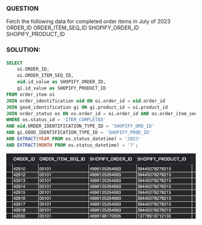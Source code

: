 ### QUESTION

Fetch the following data for completed order items in July of 2023
    ORDER_ID
    ORDER_ITEM_SEQ_ID
    SHOPIFY_ORDER_ID
    SHOPIFY_PRODUCT_ID


### SOLUTION:

```sql
SELECT
	oi.ORDER_ID,
	oi.ORDER_ITEM_SEQ_ID,
	oid.id_value as SHOPIFY_ORDER_ID,
	gi.id_value as SHOPIFY_PRODUCT_ID
FROM order_item oi 
JOIN order_identification oid ON oi.order_id = oid.order_id
JOIN good_identification gi ON gi.product_id = oi.product_id
JOIN order_status os ON os.order_id = oi.order_id AND os.order_item_seq_id = oi.order_item_seq_id
WHERE os.status_id = 'ITEM_COMPLETED'
AND oid.ORDER_IDENTIFICATION_TYPE_ID = 'SHOPIFY_ORD_ID'
AND gi.GOOD_IDENTIFICATION_TYPE_ID = 'SHOPIFY_PROD_ID'
AND EXTRACT(YEAR FROM os.status_datetime) = '2023' 
AND EXTRACT(MONTH FROM os.status_datetime) = '7';
```

![Alt text](image.png)